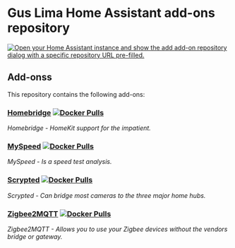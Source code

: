 # Gus Lima Home Assistant add-ons repository

[![Open your Home Assistant instance and show the add add-on repository dialog with a specific repository URL pre-filled.](https://my.home-assistant.io/badges/supervisor_add_addon_repository.svg)](https://my.home-assistant.io/redirect/supervisor_add_addon_repository/?repository_url=https://github.com/guslma/homeassistant-addons)

## Add-onss

This repository contains the following add-ons:

### [Homebridge](./homebridge) [![Docker Pulls](https://img.shields.io/docker/pulls/homebridge/homebridge.svg?style=flat-square&logo=docker)](https://cloud.docker.com/u/dwelch2101/repository/docker/homebridge/homebridge)

_Homebridge - HomeKit support for the impatient._

### [MySpeed](./myspeed) [![Docker Pulls](https://img.shields.io/docker/pulls/germannewsmaker/myspeed.svg?style=flat-square&logo=docker)](https://cloud.docker.com/u/dwelch2101/repository/docker/germannewsmaker/myspeed)

_MySpeed - Is a speed test analysis._

### [Scrypted](./scrypted) [![Docker Pulls](https://img.shields.io/docker/pulls/koush/scrypted.svg?style=flat-square&logo=docker)](https://cloud.docker.com/u/dwelch2101/repository/docker/koush/scrypted)

_Scrypted - Can bridge most cameras to the three major home hubs._

### [Zigbee2MQTT](./zigbee2mqtt) [![Docker Pulls](https://img.shields.io/docker/pulls/koenkk/zigbee2mqtt.svg?style=flat-square&logo=docker)](https://cloud.docker.com/u/dwelch2101/repository/docker/koenkk/zigbee2mqtt)

_Zigbee2MQTT - Allows you to use your Zigbee devices without the vendors bridge or gateway._
